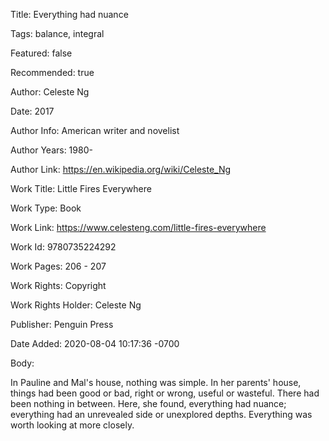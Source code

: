 Title:  Everything had nuance

Tags:   balance, integral

Featured: false

Recommended: true

Author: Celeste Ng

Date:   2017

Author Info: American writer and novelist

Author Years: 1980-

Author Link: https://en.wikipedia.org/wiki/Celeste_Ng

Work Title: Little Fires Everywhere

Work Type: Book

Work Link: https://www.celesteng.com/little-fires-everywhere

Work Id: 9780735224292

Work Pages: 206 - 207

Work Rights: Copyright

Work Rights Holder: Celeste Ng

Publisher: Penguin Press

Date Added: 2020-08-04 10:17:36 -0700

Body: 

In Pauline and Mal's house, nothing was simple. In her parents' house, things had been good or bad, right or wrong, useful or wasteful. There had been nothing in between. Here, she found, everything had nuance; everything had an unrevealed side or unexplored depths. Everything was worth looking at more closely. 

